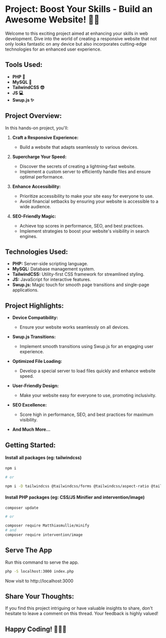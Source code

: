 # Project: Boost Your Skills - Build an Awesome Website! 🚀🌐

Welcome to this exciting project aimed at enhancing your skills in web development. Dive into the world of creating a responsive website that not only looks fantastic on any device but also incorporates cutting-edge technologies for an enhanced user experience.

## Tools Used:

- **PHP 🐘**
- **MySQL 🐬**
- **TailwindCSS 😎**
- **JS 💻**
- **Swup.js ✨**

## Project Overview:

In this hands-on project, you'll:

1. **Craft a Responsive Experience:**
   - Build a website that adapts seamlessly to various devices.

2. **Supercharge Your Speed:**
   - Discover the secrets of creating a lightning-fast website.
   - Implement a custom server to efficiently handle files and ensure optimal performance.

3. **Enhance Accessibility:**
   - Prioritize accessibility to make your site easy for everyone to use.
   - Avoid financial setbacks by ensuring your website is accessible to a wide audience.

4. **SEO-Friendly Magic:**
   - Achieve top scores in performance, SEO, and best practices.
   - Implement strategies to boost your website's visibility in search engines.

## Technologies Used:

- **PHP:** Server-side scripting language.
- **MySQL:** Database management system.
- **TailwindCSS:** Utility-first CSS framework for streamlined styling.
- **JS:** JavaScript for interactive features.
- **Swup.js:** Magic touch for smooth page transitions and single-page applications.

## Project Highlights:

- **Device Compatibility:**
  - Ensure your website works seamlessly on all devices.

- **Swup.js Transitions:**
  - Implement smooth transitions using Swup.js for an engaging user experience.

- **Optimized File Loading:**
  - Develop a special server to load files quickly and enhance website speed.

- **User-Friendly Design:**
  - Make your website easy for everyone to use, promoting inclusivity.

- **SEO Excellence:**
  - Score high in performance, SEO, and best practices for maximum visibility.

- **And Much More...**

## Getting Started:

#### Install all packages (eg: tailwindcss)
```bash
npm i

# or

npm i -D tailwindcss @tailwindcss/forms @tailwindcss/aspect-ratio @tailwindcss/typography
```

#### Install PHP packages (eg: CSS/JS Minifier and intervention/image)
```bash
composer update

# or

composer require Matthiasmullie/minify
# and
composer require intervention/image
```

## Serve The App

Run this command to serve the app.

```bash
php -S localhost:3000 index.php
```

Now visit to http://localhost:3000

## Share Your Thoughts:

If you find this project intriguing or have valuable insights to share, don't hesitate to leave a comment on this thread. Your feedback is highly valued!

## Happy Coding! 👨‍💻🚀